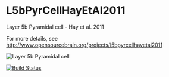L5bPyrCellHayEtAl2011
=====================

Layer 5b Pyramidal cell - Hay et al. 2011

For more details, see http://www.opensourcebrain.org/projects/l5bpyrcellhayetal2011

![Layer 5b Pyramidal cell](https://raw.github.com/OpenSourceBrain/L5bPyrCellHayEtAl2011/master/neuroConstruct/images/large.png)

[![Build Status](https://travis-ci.org/OpenSourceBrain/L5bPyrCellHayEtAl2011.svg?branch=master)](https://travis-ci.org/OpenSourceBrain/L5bPyrCellHayEtAl2011)






